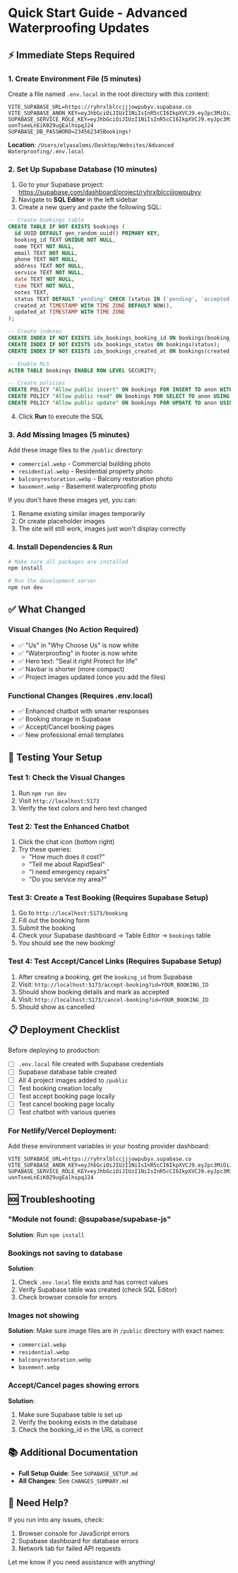 # Quick Start Guide - Advanced Waterproofing Updates

## ⚡ Immediate Steps Required

### 1. Create Environment File (5 minutes)

Create a file named `.env.local` in the root directory with this content:

```env
VITE_SUPABASE_URL=https://ryhrxlblccjjjowpubyv.supabase.co
VITE_SUPABASE_ANON_KEY=eyJhbGciOiJIUzI1NiIsInR5cCI6IkpXVCJ9.eyJpc3MiOiJzdXBhYmFzZSIsInJlZiI6InJ5aHJ4bGJsY2Nqampvd3B1Ynl2Iiwicm9sZSI6ImFub24iLCJpYXQiOjE3NjAzMzAzNDcsImV4cCI6MjA3NTkwNjM0N30.CLnaJ7Lj6tq9voFaRDpTtGjE0RXPGB87TSCKkZbppSc
SUPABASE_SERVICE_ROLE_KEY=eyJhbGciOiJIUzI1NiIsInR5cCI6IkpXVCJ9.eyJpc3MiOiJzdXBhYmFzZSIsInJlZiI6InJ5aHJ4bGJsY2Nqampvd3B1Ynl2Iiwicm9sZSI6InNlcnZpY2Vfcm9sZSIsImlhdCI6MTc2MDMzMDM0NywiZXhwIjoyMDc1OTA2MzQ3fQ.nYRFSVsREhvkU3p-uonTseeLnEiK0Z9ugEalhspqJ24
SUPABASE_DB_PASSWORD=234562345Bookings!
```

**Location**: `/Users/elyasalemi/Desktop/Websites/Advanced Waterproofing/.env.local`

### 2. Set Up Supabase Database (10 minutes)

1. Go to your Supabase project: https://supabase.com/dashboard/project/ryhrxlblccjjjowpubyv
2. Navigate to **SQL Editor** in the left sidebar
3. Create a new query and paste the following SQL:

```sql
-- Create bookings table
CREATE TABLE IF NOT EXISTS bookings (
  id UUID DEFAULT gen_random_uuid() PRIMARY KEY,
  booking_id TEXT UNIQUE NOT NULL,
  name TEXT NOT NULL,
  email TEXT NOT NULL,
  phone TEXT NOT NULL,
  address TEXT NOT NULL,
  service TEXT NOT NULL,
  date TEXT NOT NULL,
  time TEXT NOT NULL,
  notes TEXT,
  status TEXT DEFAULT 'pending' CHECK (status IN ('pending', 'accepted', 'cancelled')),
  created_at TIMESTAMP WITH TIME ZONE DEFAULT NOW(),
  updated_at TIMESTAMP WITH TIME ZONE
);

-- Create indexes
CREATE INDEX IF NOT EXISTS idx_bookings_booking_id ON bookings(booking_id);
CREATE INDEX IF NOT EXISTS idx_bookings_status ON bookings(status);
CREATE INDEX IF NOT EXISTS idx_bookings_created_at ON bookings(created_at DESC);

-- Enable RLS
ALTER TABLE bookings ENABLE ROW LEVEL SECURITY;

-- Create policies
CREATE POLICY "Allow public insert" ON bookings FOR INSERT TO anon WITH CHECK (true);
CREATE POLICY "Allow public read" ON bookings FOR SELECT TO anon USING (true);
CREATE POLICY "Allow public update" ON bookings FOR UPDATE TO anon USING (true) WITH CHECK (true);
```

4. Click **Run** to execute the SQL

### 3. Add Missing Images (5 minutes)

Add these image files to the `/public` directory:
- `commercial.webp` - Commercial building photo
- `residential.webp` - Residential property photo  
- `balconyrestoration.webp` - Balcony restoration photo
- `basement.webp` - Basement waterproofing photo

If you don't have these images yet, you can:
1. Rename existing similar images temporarily
2. Or create placeholder images
3. The site will still work, images just won't display correctly

### 4. Install Dependencies & Run

```bash
# Make sure all packages are installed
npm install

# Run the development server
npm run dev
```

## ✅ What Changed

### Visual Changes (No Action Required)
- ✅ "Us" in "Why Choose Us" is now white
- ✅ "Waterproofing" in footer is now white
- ✅ Hero text: "Seal it right Protect for life"
- ✅ Navbar is shorter (more compact)
- ✅ Project images updated (once you add the files)

### Functional Changes (Requires .env.local)
- ✅ Enhanced chatbot with smarter responses
- ✅ Booking storage in Supabase
- ✅ Accept/Cancel booking pages
- ✅ New professional email templates

## 🧪 Testing Your Setup

### Test 1: Check the Visual Changes
1. Run `npm run dev`
2. Visit `http://localhost:5173`
3. Verify the text colors and hero text changed

### Test 2: Test the Enhanced Chatbot
1. Click the chat icon (bottom right)
2. Try these queries:
   - "How much does it cost?"
   - "Tell me about RapidSeal"
   - "I need emergency repairs"
   - "Do you service my area?"

### Test 3: Create a Test Booking (Requires Supabase Setup)
1. Go to `http://localhost:5173/booking`
2. Fill out the booking form
3. Submit the booking
4. Check your Supabase dashboard → Table Editor → `bookings` table
5. You should see the new booking!

### Test 4: Test Accept/Cancel Links (Requires Supabase Setup)
1. After creating a booking, get the `booking_id` from Supabase
2. Visit: `http://localhost:5173/accept-booking?id=YOUR_BOOKING_ID`
3. Should show booking details and mark as accepted
4. Visit: `http://localhost:5173/cancel-booking?id=YOUR_BOOKING_ID`
5. Should show as cancelled

## 📋 Deployment Checklist

Before deploying to production:

- [ ] `.env.local` file created with Supabase credentials
- [ ] Supabase database table created
- [ ] All 4 project images added to `/public`
- [ ] Test booking creation locally
- [ ] Test accept booking page locally
- [ ] Test cancel booking page locally
- [ ] Test chatbot with various queries

### For Netlify/Vercel Deployment:

Add these environment variables in your hosting provider dashboard:
```
VITE_SUPABASE_URL=https://ryhrxlblccjjjowpubyv.supabase.co
VITE_SUPABASE_ANON_KEY=eyJhbGciOiJIUzI1NiIsInR5cCI6IkpXVCJ9.eyJpc3MiOiJzdXBhYmFzZSIsInJlZiI6InJ5aHJ4bGJsY2Nqampvd3B1Ynl2Iiwicm9sZSI6ImFub24iLCJpYXQiOjE3NjAzMzAzNDcsImV4cCI6MjA3NTkwNjM0N30.CLnaJ7Lj6tq9voFaRDpTtGjE0RXPGB87TSCKkZbppSc
SUPABASE_SERVICE_ROLE_KEY=eyJhbGciOiJIUzI1NiIsInR5cCI6IkpXVCJ9.eyJpc3MiOiJzdXBhYmFzZSIsInJlZiI6InJ5aHJ4bGJsY2Nqampvd3B1Ynl2Iiwicm9sZSI6InNlcnZpY2Vfcm9sZSIsImlhdCI6MTc2MDMzMDM0NywiZXhwIjoyMDc1OTA2MzQ3fQ.nYRFSVsREhvkU3p-uonTseeLnEiK0Z9ugEalhspqJ24
```

## 🆘 Troubleshooting

### "Module not found: @supabase/supabase-js"
**Solution**: Run `npm install`

### Bookings not saving to database
**Solution**: 
1. Check `.env.local` file exists and has correct values
2. Verify Supabase table was created (check SQL Editor)
3. Check browser console for errors

### Images not showing
**Solution**: Make sure image files are in `/public` directory with exact names:
- `commercial.webp`
- `residential.webp`
- `balconyrestoration.webp`
- `basement.webp`

### Accept/Cancel pages showing errors
**Solution**:
1. Make sure Supabase table is set up
2. Verify the booking exists in the database
3. Check the booking_id in the URL is correct

## 📚 Additional Documentation

- **Full Setup Guide**: See `SUPABASE_SETUP.md`
- **All Changes**: See `CHANGES_SUMMARY.md`

## 💬 Need Help?

If you run into any issues, check:
1. Browser console for JavaScript errors
2. Supabase dashboard for database errors
3. Network tab for failed API requests

Let me know if you need assistance with anything!

